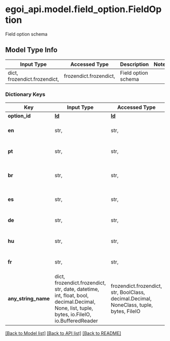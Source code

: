 # egoi_api.model.field_option.FieldOption

Field option schema

## Model Type Info
Input Type | Accessed Type | Description | Notes
------------ | ------------- | ------------- | -------------
dict, frozendict.frozendict,  | frozendict.frozendict,  | Field option schema | 

### Dictionary Keys
Key | Input Type | Accessed Type | Description | Notes
------------ | ------------- | ------------- | ------------- | -------------
**option_id** | [**Id**](Id.md) | [**Id**](Id.md) |  | [optional] 
**en** | str,  | str,  | English option value | [optional] 
**pt** | str,  | str,  | Portuguese option value | [optional] 
**br** | str,  | str,  | Brazilian portuguese option value | [optional] 
**es** | str,  | str,  | Spanish option value | [optional] 
**de** | str,  | str,  | German option value | [optional] 
**hu** | str,  | str,  | Hungarian option value | [optional] 
**fr** | str,  | str,  | French option value | [optional] 
**any_string_name** | dict, frozendict.frozendict, str, date, datetime, int, float, bool, decimal.Decimal, None, list, tuple, bytes, io.FileIO, io.BufferedReader | frozendict.frozendict, str, BoolClass, decimal.Decimal, NoneClass, tuple, bytes, FileIO | any string name can be used but the value must be the correct type | [optional]

[[Back to Model list]](../../README.md#documentation-for-models) [[Back to API list]](../../README.md#documentation-for-api-endpoints) [[Back to README]](../../README.md)

